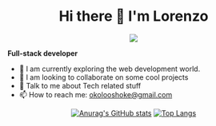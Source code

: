<div align="center">

# Hi there 👋 I'm Lorenzo

![](https://media.giphy.com/media/2IudUHdI075HL02Pkk/giphy.gif)

</div>


**Full-stack developer** 


* 🔭 I am currently exploring the web development world.
* 👯 I am looking to collaborate on some cool projects
* 💬 Talk to me about Tech related stuff
* 📫 How to reach me: okolooshoke@gmail.com

<div align="center">

[![Anurag's GitHub stats](https://github-readme-stats.vercel.app/api?username=lorenzoworx&show_icons=true)](https://github.com/anuraghazra/github-readme-stats) [![Top Langs](https://github-readme-stats.vercel.app/api/top-langs/?username=lorenzoworx&layout=compact)](https://github.com/anuraghazra/github-readme-stats)
 
 
</div>

